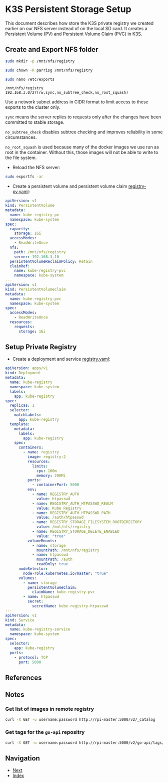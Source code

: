 # K3S Persistent Storage Setup

This document describes how store the K3S private registry we created earlier on our NFS server instead of on the local SD card. It creates a Persistent Volume (PV) and Persistent Volume Claim (PVC) in K3S.

## Create and Export NFS folder

```bash
sudo mkdir -p /mnt/nfs/registry
```

```bash
sudo chown -R parrisg /mnt/nfs/registry
```

```bash
sudo nano /etc/exports
```

```console
/mnt/nfs/registry 192.168.3.0/27(rw,sync,no_subtree_check,no_root_squash)
```

Use a network subnet address in CIDR format to limit access to these exports to the cluster only.

`sync` means the server replies to requests only after the changes have been committed to stable storage.

`no_subtree_check` disables subtree checking and improves reliability in some circumstances.

`no_root_squash` is used because many of the docker images we use run as root in the container. Without this, those images will not be able to write to the file system.

- Reload the NFS server:

```bash
sudo exportfs -ar
```

- Create a persistent volume and persistent volume claim [registry-pv.yaml](./scripts/registry-pv.yaml):

```yaml
apiVersion: v1
kind: PersistentVolume
metadata:
  name: kube-registry-pv
  namespace: kube-system
spec:
  capacity:
    storage: 1Gi
  accessModes:
    - ReadWriteOnce
  nfs:
    path: /mnt/nfs/registry
    server: 192.168.3.10
  persistentVolumeReclaimPolicy: Retain
  claimRef:
    name: kube-registry-pvc
    namespace: kube-system
---
apiVersion: v1
kind: PersistentVolumeClaim
metadata:
  name: kube-registry-pvc
  namespace: kube-system
spec:
  accessModes:
    - ReadWriteOnce
  resources:
    requests:
      storage: 1Gi
```

## Setup Private Registry

- Create a deployment and service [registry.yaml](./scripts/registry-on-pv.yaml):

```yaml
apiVersion: apps/v1
kind: Deployment
metadata:
  name: kube-registry
  namespace: kube-system
  labels:
    app: kube-registry
spec:
  replicas: 1
  selector:
    matchLabels:
      app: kube-registry
  template:
    metadata:
      labels:
        app: kube-registry
    spec:
      containers:
        - name: registry
          image: registry:2
          resources:
            limits:
              cpu: 100m
              memory: 200Mi
          ports:
            - containerPort: 5000
          env:
            - name: REGISTRY_AUTH
              value: htpasswd
            - name: REGISTRY_AUTH_HTPASSWD_REALM
              value: Kube Registry
            - name: REGISTRY_AUTH_HTPASSWD_PATH
              value: /auth/htpasswd
            - name: REGISTRY_STORAGE_FILESYSTEM_ROOTDIRECTORY
              value: /mnt/nfs/registry
            - name: REGISTRY_STORAGE_DELETE_ENABLED
              value: "true"
          volumeMounts:
            - name: storage
              mountPath: /mnt/nfs/registry
            - name: htpasswd
              mountPath: /auth
              readOnly: true
      nodeSelector:
        node-role.kubernetes.io/master: "true"
      volumes:
        - name: storage
          persistentVolumeClaim:
            claimName: kube-registry-pvc
        - name: htpasswd
          secret:
            secretName: kube-registry-htpasswd
---
apiVersion: v1
kind: Service
metadata:
  name: kube-registry-service
  namespace: kube-system
spec:
  selector:
    app: kube-registry
  ports:
    - protocol: TCP
      port: 5000
```

## References

## Notes

### Get list of images in remote registry

```bash
curl -X GET -u username:password http://rpi-master:5000/v2/_catalog     
```

### Get tags for the `go-api` repositry

```bash
curl -X GET -u username:password http://rpi-master:5000/v2/go-api/tags/list
```

## Navigation

- [Next](./)
- [Index](./README.md)
